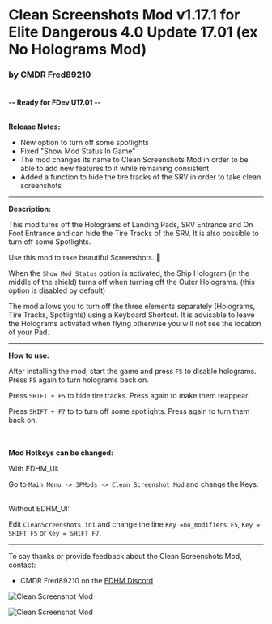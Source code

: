 # Clean Screenshots Mod v1.17.1 for Elite Dangerous 4.0 Update 17.01  (ex No Holograms Mod)

### by CMDR Fred89210<br><br>

**-- Ready for FDev U17.01 --**<br><br>

**Release Notes:**
- New option to turn off some spotlights
- Fixed "Show Mod Status In Game"
- The mod changes its name to Clean Screenshots Mod in order to be able to add new features to it while remaining consistent
- Added a function to hide the tire tracks of the SRV in order to take clean screenshots

-------------------------------------------------------------------------

**Description:**

This mod turns off the Holograms of Landing Pads, SRV Entrance and On Foot Entrance and can hide the Tire Tracks of the SRV.
It is also possible to turn off some Spotlights.

Use this mod to take beautiful Screenshots. 🤩

When the `Show Mod Status` option is activated, the Ship Hologram (in the middle of the shield) turns off when turning off the Outer Holograms. (this option is disabled by default)

The mod allows you to turn off the three elements separately (Holograms, Tire Tracks, Spotlights) using a Keyboard Shortcut.
It is advisable to leave the Holograms activated when flying otherwise you will not see the location of your Pad.<br>

-------------------------------------------------------------------------

**How to use:**

After installing the mod, start the game and press `F5` to disable holograms.
Press `F5` again to turn holograms back on.

Press `SHIFT + F5` to hide tire tracks.
Press again to make them reappear.

Press `SHIFT + F7` to to turn off some spotlights.
Press again to turn them back on.
<br><br><br>

**Mod Hotkeys can be changed:**

With EDHM_UI:

Go to `Main Menu -> 3PMods -> Clean Screenshot Mod` and change the Keys.<br><br>

Without EDHM_UI:

Edit `CleanScreenshots.ini` and change the line `Key =no_modifiers F5`, `Key = SHIFT F5` or `Key = SHIFT F7`.

-------------------------------------------------------------------------

To say thanks or provide feedback about the Clean Screenshots Mod, contact:
- CMDR Fred89210 on the [EDHM Discord](https://discord.gg/MtBszksjMr)<br>

![Clean Screenshot Mod](https://github.com/psychicEgg/EDHM/blob/main/Odyssey/3rdPartyMods/CleanScreenshot--(ex-NoHolograms)/CleanScreenshot-Preview-1.jpg?raw=true)

![Clean Screenshot Mod](https://github.com/psychicEgg/EDHM/blob/main/Odyssey/3rdPartyMods/CleanScreenshot--(ex-NoHolograms)/CleanScreenshot-Preview-2.jpg?raw=true)

